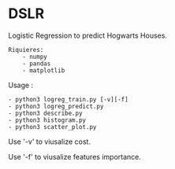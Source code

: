 # DSLR

Logistic Regression to predict Hogwarts Houses.

	Riquieres:
		- numpy
		- pandas
		- matplotlib

Usage :

	- python3 logreg_train.py [-v][-f]
	- python3 logreg_predict.py
	- python3 describe.py
	- python3 histogram.py
	- python3 scatter_plot.py

Use '-v' to viusalize cost.

Use '-f' to viusalize features importance.

